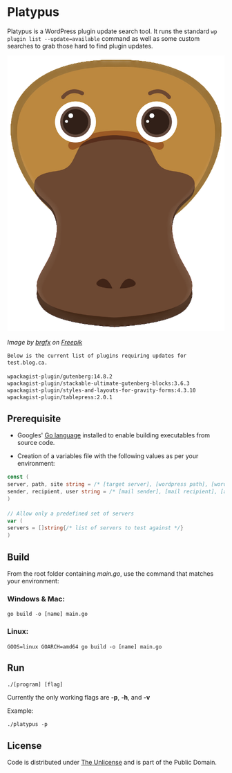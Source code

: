 # Platypus

Platypus is a WordPress plugin update search tool. It runs the standard `wp plugin list --update=available` command as well as some custom searches to grab those hard to find plugin updates.

![Platypus](platypus.png)

*Image by [brgfx](https://www.freepik.com/author/brgfx) on [Freepik](https://www.freepik.com)*

```console
Below is the current list of plugins requiring updates for test.blog.ca.

wpackagist-plugin/gutenberg:14.8.2
wpackagist-plugin/stackable-ultimate-gutenberg-blocks:3.6.3
wpackagist-plugin/styles-and-layouts-for-gravity-forms:4.3.10
wpackagist-plugin/tablepress:2.0.1
```

## Prerequisite

- Googles' [Go language](https://go.dev) installed to enable building executables from source code.

- Creation of a variables file with the following values as per your environment:

```go
const (
server, path, site string = /* [target server], [wordpress path], [wordpress url] */
sender, recipient, user string = /* [mail sender], [mail recipient], [authorized user] */
)

// Allow only a predefined set of servers
var (
servers = []string{/* list of servers to test against */}
)
```

## Build

From the root folder containing *main.go*, use the command that matches your environment:

### Windows & Mac:

```console
go build -o [name] main.go
```

### Linux:

```console
GOOS=linux GOARCH=amd64 go build -o [name] main.go
```

## Run

```console
./[program] [flag]
```

Currently the only working flags are **-p**, **-h**, and **-v**

Example:

```console
./platypus -p
```

## License
Code is distributed under [The Unlicense](https://github.com/nausicaan/free/blob/main/LICENSE.md) and is part of the Public Domain.
